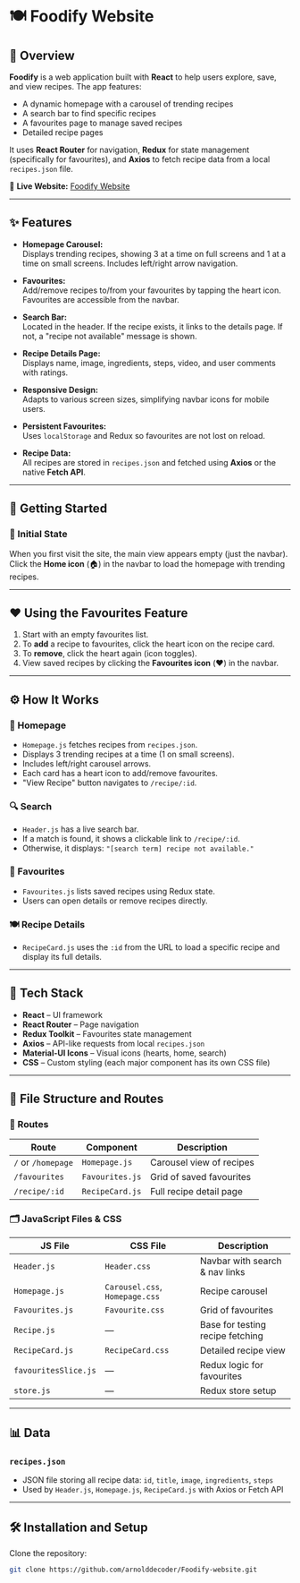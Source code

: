 # 🍽️ Foodify Website

## 📖 Overview

**Foodify** is a web application built with **React** to help users explore, save, and view recipes. The app features:

- A dynamic homepage with a carousel of trending recipes  
- A search bar to find specific recipes  
- A favourites page to manage saved recipes  
- Detailed recipe pages  

It uses **React Router** for navigation, **Redux** for state management (specifically for favourites), and **Axios** to fetch recipe data from a local `recipes.json` file.

🔗 **Live Website:** [Foodify Website]((https://foodify-recipies.netlify.app/homepage))

---

## ✨ Features

- **Homepage Carousel:**  
  Displays trending recipes, showing 3 at a time on full screens and 1 at a time on small screens. Includes left/right arrow navigation.

- **Favourites:**  
  Add/remove recipes to/from your favourites by tapping the heart icon. Favourites are accessible from the navbar.

- **Search Bar:**  
  Located in the header. If the recipe exists, it links to the details page. If not, a "recipe not available" message is shown.

- **Recipe Details Page:**  
  Displays name, image, ingredients, steps, video, and user comments with ratings.

- **Responsive Design:**  
  Adapts to various screen sizes, simplifying navbar icons for mobile users.

- **Persistent Favourites:**  
  Uses `localStorage` and Redux so favourites are not lost on reload.

- **Recipe Data:**  
  All recipes are stored in `recipes.json` and fetched using **Axios** or the native **Fetch API**.

---

## 🚀 Getting Started

### 🧱 Initial State

When you first visit the site, the main view appears empty (just the navbar).  
Click the **Home icon** (🏠) in the navbar to load the homepage with trending recipes.

---

## ❤️ Using the Favourites Feature

1. Start with an empty favourites list.
2. To **add** a recipe to favourites, click the heart icon on the recipe card.
3. To **remove**, click the heart again (icon toggles).
4. View saved recipes by clicking the **Favourites icon** (❤️) in the navbar.

---

## ⚙️ How It Works

### 🏡 Homepage

- `Homepage.js` fetches recipes from `recipes.json`.
- Displays 3 trending recipes at a time (1 on small screens).
- Includes left/right carousel arrows.
- Each card has a heart icon to add/remove favourites.
- "View Recipe" button navigates to `/recipe/:id`.

### 🔍 Search

- `Header.js` has a live search bar.
- If a match is found, it shows a clickable link to `/recipe/:id`.
- Otherwise, it displays: `"[search term] recipe not available."`

### 📂 Favourites

- `Favourites.js` lists saved recipes using Redux state.
- Users can open details or remove recipes directly.

### 🍽️ Recipe Details

- `RecipeCard.js` uses the `:id` from the URL to load a specific recipe and display its full details.

---

## 🧰 Tech Stack

- **React** – UI framework
- **React Router** – Page navigation
- **Redux Toolkit** – Favourites state management
- **Axios** – API-like requests from local `recipes.json`
- **Material-UI Icons** – Visual icons (hearts, home, search)
- **CSS** – Custom styling (each major component has its own CSS file)

---

## 📁 File Structure and Routes

### 🔗 Routes

| Route | Component | Description |
|-------|-----------|-------------|
| `/` or `/homepage` | `Homepage.js` | Carousel view of recipes |
| `/favourites` | `Favourites.js` | Grid of saved favourites |
| `/recipe/:id` | `RecipeCard.js` | Full recipe detail page |

### 🗂 JavaScript Files & CSS

| JS File | CSS File | Description |
|---------|----------|-------------|
| `Header.js` | `Header.css` | Navbar with search & nav links |
| `Homepage.js` | `Carousel.css`, `Homepage.css` | Recipe carousel |
| `Favourites.js` | `Favourite.css` | Grid of favourites |
| `Recipe.js` | — | Base for testing recipe fetching |
| `RecipeCard.js` | `RecipeCard.css` | Detailed recipe view |
| `favouritesSlice.js` | — | Redux logic for favourites |
| `store.js` | — | Redux store setup |

---

## 📊 Data

### `recipes.json`

- JSON file storing all recipe data: `id`, `title`, `image`, `ingredients`, `steps`
- Used by `Header.js`, `Homepage.js`, `RecipeCard.js` with Axios or Fetch API

---

## 🛠️ Installation and Setup

Clone the repository:
```bash
git clone https://github.com/arnolddecoder/Foodify-website.git
